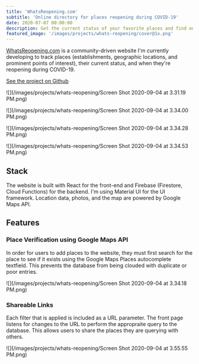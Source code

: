 ```yaml
---
title: 'WhatsReopening.com'
subtitle: 'Online directory for places reopening during COVID-19'
date: 2020-07-07 00:00:00
description: Get the current status of your favorite places and find out when they're reopening. Made with React, Firebase, and Google Maps API.
featured_image: '/images/projects/whats-reopening/cover@1x.png'
---
```


[WhatsReopening.com](whatsreopening.com) is a community-driven website I'm currently developing to track places (establishments, geographic locations, and prominent points of interest), their current status, and when they're reopening during COVID-19.

<a href="https://github.com/narwhal-sightings/whats-reopening-web" class="button button--large">See the project on Github</a>

![](/images/projects/whats-reopening/Screen Shot 2020-09-04 at 3.31.19 PM.png)

![](/images/projects/whats-reopening/Screen Shot 2020-09-04 at 3.34.00 PM.png)

![](/images/projects/whats-reopening/Screen Shot 2020-09-04 at 3.34.28 PM.png)

![](/images/projects/whats-reopening/Screen Shot 2020-09-04 at 3.34.53 PM.png)

## Stack

The website is built with React for the front-end and Firebase (Firestore, Cloud Functions) for the backend. I'm using Material UI for the UI framework. Location data, photos, and the map are powered by Google Maps API. 

## Features

### Place Verification using Google Maps API 

In order for users to add places to the website, they must first search for the place to see if it exists using the Google Maps Places autocomplete textfield. This prevents the database from being clouded with duplicate or poor entries. 

![](/images/projects/whats-reopening/Screen Shot 2020-09-04 at 3.34.18 PM.png)

### Shareable Links

Each filter that is applied is included as a URL parameter. The front page listens for changes to the URL to perform the appropraite query to the database. This allows users to share the places they are querying with others. 

![](/images/projects/whats-reopening/Screen Shot 2020-09-04 at 3.55.55 PM.png)